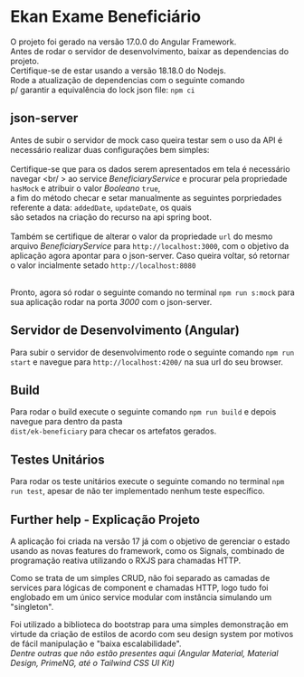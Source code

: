 # Ekan Exame Beneficiário

O projeto foi gerado na versão 17.0.0 do Angular Framework.<br/>
Antes de rodar o servidor de desenvolvimento, baixar as dependencias do projeto.<br/>
Certifique-se de estar usando a versão 18.18.0 do Nodejs.<br/>
Rode a atualização de dependencias com o seguinte comando <br/> p/ garantir a equivalência do lock json file: `npm ci`

## json-server

Antes de subir o servidor de mock caso queira testar sem o uso da API é necessário realizar duas configurações bem simples: <br/><br/>
Certifique-se que para os dados serem apresentados em tela é necessário navegar <br/ > ao service *BeneficiaryService* 
e procurar pela propriedade `hasMock` e atribuir o valor *Booleano* `true`, <br/> a fim do método checar e setar manualmente
as seguintes porpriedades referente a data: `addedDate`, `updateDate`, os quais <br/> são setados na criação do recurso
na api spring boot. <br/><br/>
Também se certifique de alterar o valor da propriedade `url` do mesmo arquivo *BeneficiaryService* para `http://localhost:3000`, com o objetivo 
da aplicação agora apontar para o json-server. Caso queira voltar, só retornar o valor incialmente setado `http://localhost:8080` <br/><br/>

Pronto, agora só rodar o seguinte comando no terminal `npm run s:mock` para sua aplicação rodar na porta *3000* com o json-server.

## Servidor de Desenvolvimento (Angular)

Para subir o servidor de desenvolvimento rode o seguinte comando `npm run start` e navegue para `http://localhost:4200/` na sua url do seu browser.

## Build

Para rodar o build execute o seguinte comando `npm run build` e depois navegue para dentro da pasta <br/> `dist/ek-beneficiary` para checar os artefatos gerados.

## Testes Unitários

Para rodar os teste unitários execute o seguinte comando no terminal `npm run test`, apesar de não ter implementado nenhum teste específico.

## Further help - Explicação Projeto

A aplicação foi criada na versão 17 já com o objetivo de gerenciar o estado usando as novas features do framework, como os Signals,
combinado de programação reativa utilizando o RXJS para chamadas HTTP. 

Como se trata de um simples CRUD, não foi separado as camadas de services para lógicas de component e chamadas HTTP,
logo tudo foi englobado em um único service modular com instância simulando um "singleton".

Foi utilizado a biblioteca do bootstrap para uma simples demonstração em virtude da criação de estilos de acordo com seu design system por motivos de fácil manipulação e "baixa escalabilidade". <br/>
*Dentre outras que não estão presentes aqui (Angular Material, Material Design, PrimeNG, até o Tailwind CSS UI Kit)*
